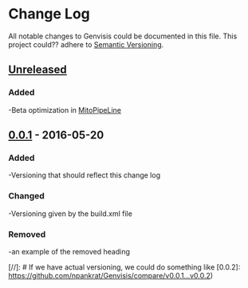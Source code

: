 # Change Log
All notable changes to Genvisis could be documented in this file.
This project could?? adhere to [Semantic Versioning](http://semver.org/).

## [Unreleased]
### Added
-Beta optimization in [MitoPipeLine](https://github.com/npankrat/Genvisis/commits/master/src/cnv/manage/MitoPipeline.java)

## [0.0.1] - 2016-05-20
### Added
-Versioning that should reflect this change log
### Changed 
-Versioning given by the build.xml file
### Removed
-an example of the removed heading

[//]: # If we have actual versioning, we could do something like [0.0.2]: https://github.com/npankrat/Genvisis/compare/v0.0.1...v0.0.2)
 
[Unreleased]: https://github.com/npankrat/Genvisis/compare/master...HEAD
[0.0.1]: https://github.com/npankrat/Genvisis/compare/master...HEAD
